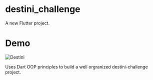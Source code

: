 # destini_challenge

A new Flutter project.

# Demo
![Destini](https://user-images.githubusercontent.com/99090844/217728784-a9cd4b36-165a-4193-8a23-7d72cfda4fe6.gif)


Uses Dart OOP principles to build a well orgranized destini-challenge project.

